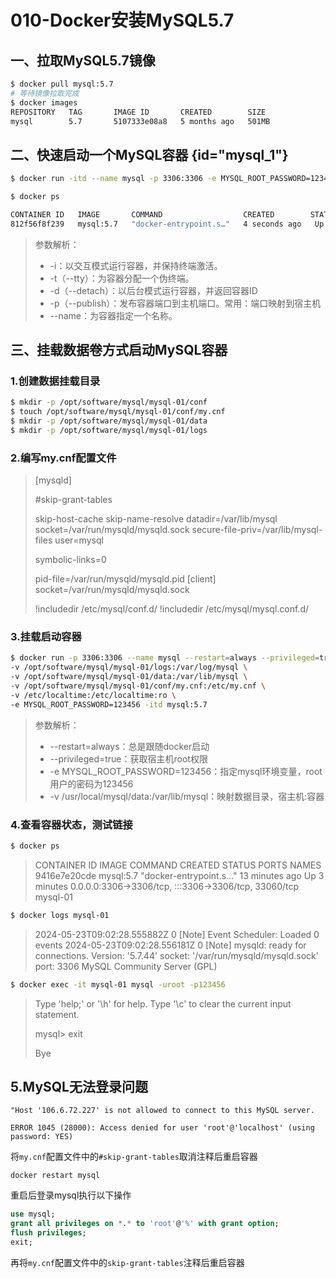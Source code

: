 # 010-Docker安装MySQL5.7

## 一、拉取MySQL5.7镜像

```bash
$ docker pull mysql:5.7
# 等待镜像拉取完成
$ docker images
REPOSITORY   TAG       IMAGE ID       CREATED        SIZE
mysql        5.7       5107333e08a8   5 months ago   501MB
```

## 二、快速启动一个MySQL容器 {id="mysql_1"}

```bash
$ docker run -itd --name mysql -p 3306:3306 -e MYSQL_ROOT_PASSWORD=123456 mysql:5.7

$ docker ps

CONTAINER ID   IMAGE       COMMAND                  CREATED        STATUS         PORTS                                                  NAMES
812f56f8f239   mysql:5.7   "docker-entrypoint.s…"   4 seconds ago   Up 4 seconds   33060/tcp, 0.0.0.0:3306->3306/tcp, :::3306->3306/tcp   mysql
```

> 参数解析：
>
> - -i：以交互模式运行容器，并保持终端激活。
> - -t（--tty）：为容器分配一个伪终端。
> - -d（--detach）：以后台模式运行容器，并返回容器ID
> - -p（--publish）：发布容器端口到主机端口。常用：端口映射到宿主机
> - --name：为容器指定一个名称。

## 三、挂载数据卷方式启动MySQL容器

### 1.创建数据挂载目录

```bash
$ mkdir -p /opt/software/mysql/mysql-01/conf
$ touch /opt/software/mysql/mysql-01/conf/my.cnf
$ mkdir -p /opt/software/mysql/mysql-01/data
$ mkdir -p /opt/software/mysql/mysql-01/logs
```

### 2.编写my.cnf配置文件

> [mysqld]
>
> #skip-grant-tables
>
> skip-host-cache
> skip-name-resolve
> datadir=/var/lib/mysql
> socket=/var/run/mysqld/mysqld.sock
> secure-file-priv=/var/lib/mysql-files
> user=mysql
>
> symbolic-links=0
>
> pid-file=/var/run/mysqld/mysqld.pid
> [client]
> socket=/var/run/mysqld/mysqld.sock
>
> !includedir /etc/mysql/conf.d/
> !includedir /etc/mysql/mysql.conf.d/

### 3.挂载启动容器

```bash
$ docker run -p 3306:3306 --name mysql --restart=always --privileged=true \
-v /opt/software/mysql/mysql-01/logs:/var/log/mysql \
-v /opt/software/mysql/mysql-01/data:/var/lib/mysql \
-v /opt/software/mysql/mysql-01/conf/my.cnf:/etc/my.cnf \
-v /etc/localtime:/etc/localtime:ro \
-e MYSQL_ROOT_PASSWORD=123456 -itd mysql:5.7
```

> 参数解析：
>
> - --restart=always：总是跟随docker启动
> - --privileged=true：获取宿主机root权限
> - -e MYSQL_ROOT_PASSWORD=123456：指定mysql环境变量，root用户的密码为123456
> - -v /usr/local/mysql/data:/var/lib/mysql：映射数据目录，宿主机:容器


### 4.查看容器状态，测试链接

```bash
$ docker ps
```

> CONTAINER ID   IMAGE       COMMAND                  CREATED          STATUS         PORTS                                                  NAMES
> 9416e7e20cde   mysql:5.7   "docker-entrypoint.s…"   13 minutes ago   Up 3 minutes   0.0.0.0:3306->3306/tcp, :::3306->3306/tcp, 33060/tcp   mysql-01

```bash
$ docker logs mysql-01
```

> 2024-05-23T09:02:28.555882Z 0 [Note] Event Scheduler: Loaded 0 events
> 2024-05-23T09:02:28.556181Z 0 [Note] mysqld: ready for connections.
> Version: '5.7.44'  socket: '/var/run/mysqld/mysqld.sock'  port: 3306  MySQL Community Server (GPL)

```bash
$ docker exec -it mysql-01 mysql -uroot -p123456
```

> Type 'help;' or '\h' for help. Type '\c' to clear the current input statement.
>
> mysql> exit
>
> Bye





## 5.MySQL无法登录问题

```
"Host '106.6.72.227' is not allowed to connect to this MySQL server.

ERROR 1045 (28000): Access denied for user 'root'@'localhost' (using password: YES)
```

将`my.cnf`配置文件中的`#skip-grant-tables`取消注释后重启容器

```shell
docker restart mysql
```

重启后登录mysql执行以下操作

```sql
use mysql;
grant all privileges on *.* to 'root'@'%' with grant option;
flush privileges;
exit;
```

再将`my.cnf`配置文件中的`skip-grant-tables`注释后重启容器









